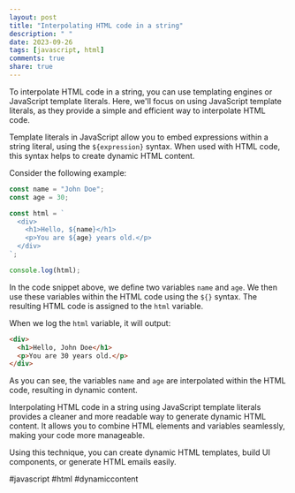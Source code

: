 ```yaml
---
layout: post
title: "Interpolating HTML code in a string"
description: " "
date: 2023-09-26
tags: [javascript, html]
comments: true
share: true
---
```


To interpolate HTML code in a string, you can use templating engines or JavaScript template literals. Here, we'll focus on using JavaScript template literals, as they provide a simple and efficient way to interpolate HTML code.

Template literals in JavaScript allow you to embed expressions within a string literal, using the `${expression}` syntax. When used with HTML code, this syntax helps to create dynamic HTML content.

Consider the following example:

```javascript
const name = "John Doe";
const age = 30;

const html = `
  <div>
    <h1>Hello, ${name}</h1>
    <p>You are ${age} years old.</p>
  </div>
`;

console.log(html);
```

In the code snippet above, we define two variables `name` and `age`. We then use these variables within the HTML code using the `${}` syntax. The resulting HTML code is assigned to the `html` variable.

When we log the `html` variable, it will output:

```html
<div>
  <h1>Hello, John Doe</h1>
  <p>You are 30 years old.</p>
</div>
```

As you can see, the variables `name` and `age` are interpolated within the HTML code, resulting in dynamic content.

Interpolating HTML code in a string using JavaScript template literals provides a cleaner and more readable way to generate dynamic HTML content. It allows you to combine HTML elements and variables seamlessly, making your code more manageable.

Using this technique, you can create dynamic HTML templates, build UI components, or generate HTML emails easily.

#javascript #html #dynamiccontent